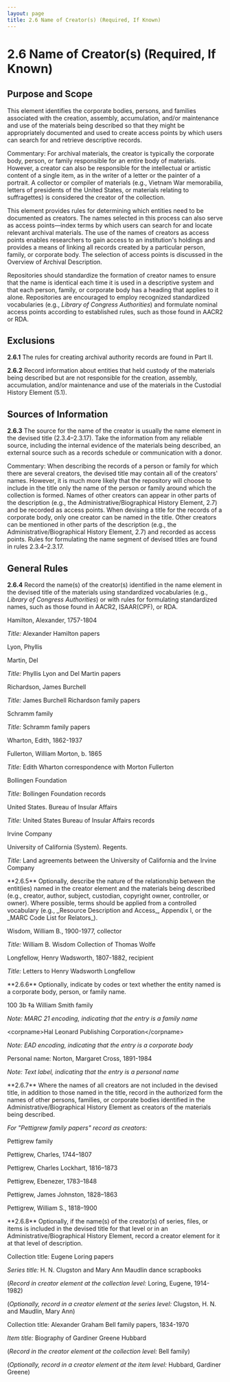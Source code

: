 ```yaml
---
layout: page
title: 2.6 Name of Creator(s) (Required, If Known)
---
```

# 2.6 Name of Creator(s) (Required, If Known)

## Purpose and Scope

This element identifies the corporate bodies, persons, and families associated with the creation, assembly, accumulation, and/or maintenance and use of the materials being described so that they might be appropriately documented and used to create access points by which users can search for and retrieve descriptive records.

Commentary: For archival materials, the creator is typically the corporate body, person, or family responsible for an entire body of materials. However, a creator can also be responsible for the intellectual or artistic content of a single item, as in the writer of a letter or the painter of a portrait. A collector or compiler of materials (e.g., Vietnam War memorabilia, letters of presidents of the United States, or materials relating to suffragettes) is considered the creator of the collection.

This element provides rules for determining which entities need to be documented as creators. The names selected in this process can also serve as access points—index terms by which users can search for and locate relevant archival materials. The use of the names of creators as access points enables researchers to gain access to an institution's holdings and provides a means of linking all records created by a particular person, family, or corporate body. The selection of access points is discussed in the Overview of Archival Description.

Repositories should standardize the formation of creator names to ensure that the name is identical each time it is used in a descriptive system and that each person, family, or corporate body has a heading that applies to it alone. Repositories are encouraged to employ recognized standardized vocabularies (e.g., _Library of Congress Authorities_) and formulate nominal access points according to established rules, such as those found in AACR2 or RDA.

## Exclusions

**2.6.1** The rules for creating archival authority records are found in Part II.

**2.6.2** Record information about entities that held custody of the materials being described but are not responsible for the creation, assembly, accumulation, and/or maintenance and use of the materials in the Custodial History Element (5.1).

## Sources of Information

**2.6.3** The source for the name of the creator is usually the name element in the devised title (2.3.4–2.3.17). Take the information from any reliable source, including the internal evidence of the materials being described, an external source such as a records schedule or communication with a donor.

Commentary: When describing the records of a person or family for which there are several creators, the devised title may contain all of the creators' names. However, it is much more likely that the repository will choose to include in the title only the name of the person or family around which the collection is formed. Names of other creators can appear in other parts of the description (e.g., the Administrative/Biographical History Element, 2.7) and be recorded as access points. When devising a title for the records of a corporate body, only one creator can be named in the title. Other creators can be mentioned in other parts of the description (e.g., the Administrative/Biographical History Element, 2.7) and recorded as access points. Rules for formulating the name segment of devised titles are found in rules 2.3.4–2.3.17.

## General Rules

**2.6.4** Record the name(s) of the creator(s) identified in the name element in the devised title of the materials using standardized vocabularies (e.g., _Library of Congress Authorities_) or with rules for formulating standardized names, such as those found in AACR2, ISAAR(CPF), or RDA.

<p class="dacs-example">Hamilton, Alexander, 1757-1804</p>
<p class="dacs-example"><em>Title:</em> Alexander Hamilton papers</p>
<p class="dacs-example">Lyon, Phyllis</p>
<p class="dacs-example">Martin, Del</p>
<p class="dacs-example"><em>Title:</em> Phyllis Lyon and Del Martin papers</p>
<p class="dacs-example">Richardson, James Burchell</p>
<p class="dacs-example"><em>Title:</em> James Burchell Richardson family papers</p>
<p class="dacs-example">Schramm family</p>
<p class="dacs-example"><em>Title:</em> Schramm family papers</p>
<p class="dacs-example">Wharton, Edith, 1862-1937</p>
<p class="dacs-example">Fullerton, William Morton, b. 1865</p>
<p class="dacs-example"><em>Title:</em> Edith Wharton correspondence with Morton Fullerton</p>
<p class="dacs-example">Bollingen Foundation</p>
<p class="dacs-example"><em>Title:</em> Bollingen Foundation records</p>
<p class="dacs-example">United States. Bureau of Insular Affairs</p>
<p class="dacs-example"><em>Title:</em> United States Bureau of Insular Affairs records</p>
<p class="dacs-example">Irvine Company</p>
<p class="dacs-example">University of California (System). Regents.</p>
<p class="dacs-example"><em>Title:</em> Land agreements between the University of California and the Irvine Company</p>
**2.6.5** Optionally, describe the nature of the relationship between the entit(ies) named in the creator element and the materials being described (e.g., creator, author, subject, custodian, copyright owner, controller, or owner). Where possible, terms should be applied from a controlled vocabulary (e.g., _Resource Description and Access_, Appendix I, or the _MARC Code List for Relators_).

<p class="dacs-example">Wisdom, William B., 1900-1977, collector</p>
<p class="dacs-example"><em>Title:</em> William B. Wisdom Collection of Thomas Wolfe</p>
<p class="dacs-example">Longfellow, Henry Wadsworth, 1807-1882, recipient</p>
<p class="dacs-example"><em>Title:</em> Letters to Henry Wadsworth Longfellow</p>
**2.6.6** Optionally, indicate by codes or text whether the entity named is a corporate body, person, or family name.

<p class="dacs-example">100 3b ‡a William Smith family</p>
<p class="dacs-example"><em>Note: MARC 21 encoding, indicating that the entry is a family name</em></p>
<p class="dacs-example">&lt;corpname&gt;Hal Leonard Publishing Corporation&lt;/corpname&gt;</p>
<p class="dacs-example"><em>Note: EAD encoding, indicating that the entry is a corporate body</em></p>
<p class="dacs-example">Personal name: Norton, Margaret Cross, 1891-1984</p>
<p class="dacs-example"><em>Note: Text label, indicating that the entry is a personal name</em></p>
**2.6.7** Where the names of all creators are not included in the devised title, in addition to those named in the title, record in the authorized form the names of other persons, families, or corporate bodies identified in the Administrative/Biographical History Element as creators of the materials being described.

<p class="dacs-example"><em>For "Pettigrew family papers" record as creators:</em></p>
<p class="dacs-example">Pettigrew family</p>
<p class="dacs-example">Pettigrew, Charles, 1744–1807</p>
<p class="dacs-example">Pettigrew, Charles Lockhart, 1816–1873</p>
<p class="dacs-example">Pettigrew, Ebenezer, 1783–1848</p>
<p class="dacs-example">Pettigrew, James Johnston, 1828–1863</p>
<p class="dacs-example">Pettigrew, William S., 1818–1900</p>
**2.6.8** Optionally, if the name(s) of the creator(s) of series, files, or items is included in the devised title for that level or in an Administrative/Biographical History Element, record a creator element for it at that level of description.

<p class="dacs-example">Collection title: Eugene Loring papers</p>
<p class="dacs-example"><em>Series title:</em> H. N. Clugston and Mary Ann Maudlin dance scrapbooks</p>
<p class="dacs-example">(<em>Record in creator element at the collection level:</em> Loring, Eugene, 1914-1982)</p>
<p class="dacs-example">(<em>Optionally, record in a creator element at the series level:</em> Clugston, H. N. and Maudlin, Mary Ann)</p>
<p class="dacs-example">Collection title: Alexander Graham Bell family papers, 1834-1970</p>
<p class="dacs-example"><em>Item title:</em> Biography of Gardiner Greene Hubbard</p>
<p class="dacs-example">(<em>Record in the creator element at the collection level:</em> Bell family)</p>
<p class="dacs-example">(<em>Optionally, record in a creator element at the item level:</em> Hubbard, Gardiner Greene)</p>



